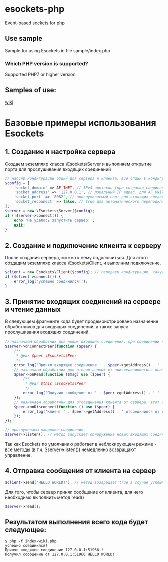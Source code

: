 # esockets-php
Event-based sockets for php

## Use sample
Sample for using Esockets in file sample/index.php

### Which PHP version is supported?
Supported PHP7 or higher version

## Samples of use:
[wiki](https://github.com/maestroprog/esockets-php/wiki)

# Базовые примеры использования Esockets

## 1. Создание и настройка сервера
Создаем экземпляр класса \Esockets\Server и выполняем открытие порта для прослушивания входящих соединений

```php
// массив конфигурации общий для сервера и клиента, все опции в конфигурации указаны по умолчанию
$config = [
    'socket_domain' => AF_INET, // IPv4 протокол (при создании соединения используется TCP), можно изменить на AF_UNIX, если обмен данными будет происходит в пределах одной операционной системы
    'socket_address' => '127.0.0.1', // локальный IP адрес. для AF_UNIX соединения используется путь к файлу сокета
    'socket_port' => '8082', // прослушиваемый порт для входящих соединений (для AF_UNIX)
    'socket_reconnect' => false, // true для автоматического переподключения при обрыве соединения.
];
$server = new \Esockets\Server($config);
if (!$server->connect()) {
    echo 'Не удалось запустить сервер!';
    exit;
}
```

## 2. Создание и подключение клиента к серверу
После создания сервера, можно к нему подключиться. Для этого создадим экземпляр класса \Esockets\Client, и выполним подключение.

```php
$client = new Esockets\Client($config); // передаем конфигурацию, такую же, как для сервера
if ($client->connect()) {
    error_log('успешно соединился!');
}
```

## 3. Принятие входящих соединений на сервере и чтение данных
В следующем фрагменте кода будет продемонстрировано назначение обработчиков для входящих соединений, а также запуск прослушивания входящих соединений.

```php
// назначаем обработчик для новых входящих соединений. при соединении клиента к серверу будет вызван переданный обработчик
$server->onConnectPeer(function ($peer) {
    /**
     * @var $peer \Esockets\Peer
     */
    error_log('Принял входящее соединение ' . $peer->getAddress() . ' !');
    // назначаем обработчик для чтения данных от присоединившегося клиента. при получении данных от подключенного клиента будет вызван переданный обработчик
    $peer->onRead(function ($msg) use ($peer) {
        /**
         * @var $this \Esockets\Peer
         */
        error_log('Получил сообщение от ' . $peer->getAddress() . ' ' . $msg . ' !');
    });
    // назначаем обработчик для отсоединения клиента от сервера. этот обработчик будет вызван при отсоединении клиента
    $peer->onDisconnect(function () use ($peer) {
        error_log('Клиент ' . $peer->getAddress() . ' отсоединился от сервера');
    });
});

// прослушиваем входящие соединения
$server->listen(); // метод запускает обнаружение новых входящих соединений на сервере
```
Так как Esockets по умолчанию работает в неблокирующем режиме - все методы (в т.ч. $server->listen()) немедленно возвращают управление.

## 4. Отправка сообщения от клиента на сервер
```php
$client->send('HELLO WORLD!'); // метод возвращает true в случае успешной отправки, иначе false
```
Для того, чтобы сервер принял сообщение от клиента, для него необходимо выполнить метод read()
```php
$server->read();
```

## Результатом выполнения всего кода будет следующее:
```
$ php -f index-wiki.php
успешно соединился!
Принял входящее соединение 127.0.0.1:51966 !
Получил сообщение от 127.0.0.1:51966 HELLO WORLD! !
```
